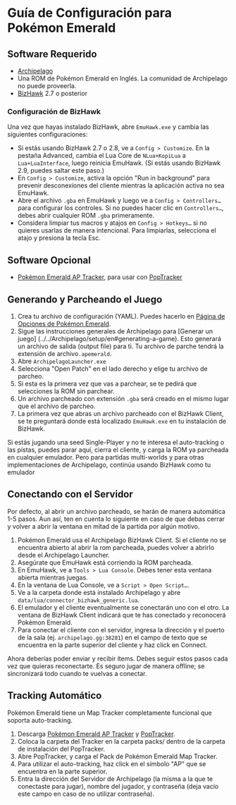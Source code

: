 # Guía de Configuración para Pokémon Emerald

## Software Requerido

- [Archipelago](https://github.com/ArchipelagoMW/Archipelago/releases)
- Una ROM de Pokémon Emerald en Inglés. La comunidad de Archipelago no puede proveerla.
- [BizHawk](https://tasvideos.org/BizHawk/ReleaseHistory) 2.7 o posterior

### Configuración de BizHawk

Una vez que hayas instalado BizHawk, abre `EmuHawk.exe` y cambia las siguientes configuraciones:

- Si estás usando BizHawk 2.7 o 2.8, ve a `Config > Customize`. En la pestaña Advanced, cambia el Lua Core de
`NLua+KopiLua` a `Lua+LuaInterface`, luego reinicia EmuHawk. (Si estás usando BizHawk 2.9, puedes saltar este paso.)
- En `Config > Customize`, activa la opción "Run in background" para prevenir desconexiones del cliente mientras
la aplicación activa no sea EmuHawk.
- Abre el archivo `.gba` en EmuHawk y luego ve a `Config > Controllers…` para configurar los controles. Si no puedes 
hacer clic en `Controllers…`, debes abrir cualquier ROM `.gba` primeramente.
- Considera limpiar tus macros y atajos en `Config > Hotkeys…` si no quieres usarlas de manera intencional. Para 
limpiarlas, selecciona el atajo y presiona la tecla Esc.

## Software Opcional

- [Pokémon Emerald AP Tracker](https://github.com/seto10987/Archipelago-Emerald-AP-Tracker/releases/latest), para usar con
[PopTracker](https://github.com/black-sliver/PopTracker/releases)

## Generando y Parcheando el Juego

1. Crea tu archivo de configuración (YAML). Puedes hacerlo en 
[Página de Opciones de Pokémon Emerald](../../../games/Pokemon%20Emerald/player-options).
2. Sigue las instrucciones generales de Archipelago para [Generar un juego]
(../../Archipelago/setup/en#generating-a-game). Esto generará un archivo de salida (output file) para ti. Tu archivo 
de parche tendrá la extensión de archivo`.apemerald`.
3. Abre `ArchipelagoLauncher.exe`
4. Selecciona "Open Patch" en el lado derecho y elige tu archivo de parcheo.
5. Si esta es la primera vez que vas a parchear, se te pedirá que selecciones la ROM sin parchear.
6. Un archivo parcheado con extensión `.gba` será creado en el mismo lugar que el archivo de parcheo.
7. La primera vez que abras un archivo parcheado con el BizHawk Client, se te preguntará donde está localizado 
`EmuHawk.exe` en tu instalación de BizHawk.

Si estás jugando una seed Single-Player y no te interesa el auto-tracking o las pistas, puedes parar aquí, cierra el 
cliente, y carga la ROM ya parcheada en cualquier emulador. Pero para partidas multi-worlds y para otras 
implementaciones de Archipelago, continúa usando BizHawk como tu emulador

## Conectando con el Servidor

Por defecto, al abrir un archivo parcheado, se harán de manera automática 1-5 pasos. Aun así, ten en cuenta lo 
siguiente en caso de que debas cerrar y volver a abrir la ventana en mitad de la partida por algún motivo.

1. Pokémon Emerald usa el Archipelago BizHawk Client. Si el cliente no se encuentra abierto al abrir la rom 
parcheada, puedes volver a abrirlo desde el Archipelago Launcher.
2. Asegúrate que EmuHawk está corriendo la ROM parcheada.
3. En EmuHawk, ve a `Tools > Lua Console`. Debes tener esta ventana abierta mientras juegas.
4. En la ventana de Lua Console, ve a `Script > Open Script…`.
5. Ve a la carpeta donde está instalado Archipelago y abre `data/lua/connector_bizhawk_generic.lua`.
6. El emulador y el cliente eventualmente se conectarán uno con el otro. La ventana de BizHawk Client indicará que te 
has conectado y reconocerá Pokémon Emerald.
7. Para conectar el cliente con el servidor, ingresa la dirección y el puerto de la sala (ej. `archipelago.gg:38281`) 
en el campo de texto que se encuentra en la parte superior del cliente y haz click en Connect.

Ahora deberías poder enviar y recibir ítems. Debes seguir estos pasos cada vez que quieras reconectarte. Es seguro 
jugar de manera offline; se sincronizará todo cuando te vuelvas a conectar.

## Tracking Automático

Pokémon Emerald tiene un Map Tracker completamente funcional que soporta auto-tracking.

1. Descarga [Pokémon Emerald AP Tracker](https://github.com/seto10987/Archipelago-Emerald-AP-Tracker/releases/latest) y
[PopTracker](https://github.com/black-sliver/PopTracker/releases).
2. Coloca la carpeta del Tracker en la carpeta packs/ dentro de la carpeta de instalación del PopTracker.
3. Abre PopTracker, y carga el Pack de Pokémon Emerald Map Tracker.
4. Para utilizar el auto-tracking, haz click en el símbolo "AP" que se encuentra en la parte superior.
5. Entra la dirección del Servidor de Archipelago (la misma a la que te conectaste para jugar), nombre del jugador, y 
contraseña (deja vacío este campo en caso de no utilizar contraseña).
